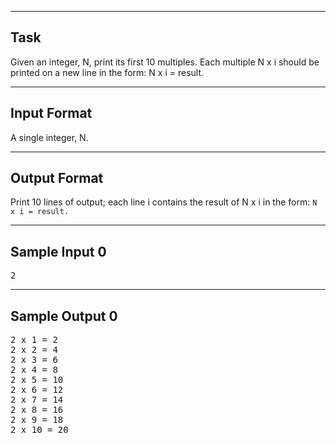 []()


---

## Task
Given an integer, N, print its first 10 multiples. Each multiple N x i should be printed on a new line in the form: N x i = result.

---

## Input Format
A single integer, N.

---

## Output Format
Print 10 lines of output; each line i contains the result of N x i in the form:
<code>N x i = result.</code>

---

## Sample Input 0
<pre>
2
</pre>
---

## Sample Output 0
<pre>
2 x 1 = 2
2 x 2 = 4
2 x 3 = 6
2 x 4 = 8
2 x 5 = 10
2 x 6 = 12
2 x 7 = 14
2 x 8 = 16
2 x 9 = 18
2 x 10 = 20